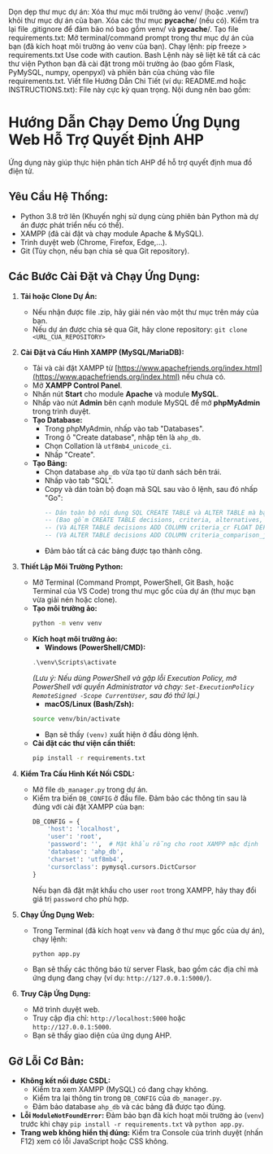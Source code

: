 Dọn dẹp thư mục dự án:
Xóa thư mục môi trường ảo venv/ (hoặc .venv/) khỏi thư mục dự án của bạn.
Xóa các thư mục __pycache__/ (nếu có).
Kiểm tra lại file .gitignore để đảm bảo nó bao gồm venv/ và __pycache__/.
Tạo file requirements.txt:
Mở terminal/command prompt trong thư mục dự án của bạn (đã kích hoạt môi trường ảo venv của bạn).
Chạy lệnh:
pip freeze > requirements.txt
Use code with caution.
Bash
Lệnh này sẽ liệt kê tất cả các thư viện Python bạn đã cài đặt trong môi trường ảo (bao gồm Flask, PyMySQL, numpy, openpyxl) và phiên bản của chúng vào file requirements.txt.
Viết file Hướng Dẫn Chi Tiết (ví dụ: README.md hoặc INSTRUCTIONS.txt):
File này cực kỳ quan trọng. Nội dung nên bao gồm:

# Hướng Dẫn Chạy Demo Ứng Dụng Web Hỗ Trợ Quyết Định AHP

Ứng dụng này giúp thực hiện phân tích AHP để hỗ trợ quyết định mua đồ điện tử.

## Yêu Cầu Hệ Thống:

*   Python 3.8 trở lên (Khuyến nghị sử dụng cùng phiên bản Python mà dự án được phát triển nếu có thể).
*   XAMPP (đã cài đặt và chạy module Apache & MySQL).
*   Trình duyệt web (Chrome, Firefox, Edge,...).
*   Git (Tùy chọn, nếu bạn chia sẻ qua Git repository).

## Các Bước Cài Đặt và Chạy Ứng Dụng:

1.  **Tải hoặc Clone Dự Án:**
    *   Nếu nhận được file .zip, hãy giải nén vào một thư mục trên máy của bạn.
    *   Nếu dự án được chia sẻ qua Git, hãy clone repository: `git clone <URL_CUA_REPOSITORY>`

2.  **Cài Đặt và Cấu Hình XAMPP (MySQL/MariaDB):**
    *   Tải và cài đặt XAMPP từ [https://www.apachefriends.org/index.html](https://www.apachefriends.org/index.html) nếu chưa có.
    *   Mở **XAMPP Control Panel**.
    *   Nhấn nút **Start** cho module **Apache** và module **MySQL**.
    *   Nhấp vào nút **Admin** bên cạnh module MySQL để mở **phpMyAdmin** trong trình duyệt.
    *   **Tạo Database:**
        *   Trong phpMyAdmin, nhấp vào tab "Databases".
        *   Trong ô "Create database", nhập tên là `ahp_db`.
        *   Chọn Collation là `utf8mb4_unicode_ci`.
        *   Nhấp "Create".
    *   **Tạo Bảng:**
        *   Chọn database `ahp_db` vừa tạo từ danh sách bên trái.
        *   Nhấp vào tab "SQL".
        *   Copy và dán toàn bộ đoạn mã SQL sau vào ô lệnh, sau đó nhấp "Go":
            ```sql
            -- Dán toàn bộ nội dung SQL CREATE TABLE và ALTER TABLE mà bạn đã dùng để tạo CSDL vào đây
            -- (Bao gồm CREATE TABLE decisions, criteria, alternatives, alternative_scores)
            -- (Và ALTER TABLE decisions ADD COLUMN criteria_cr FLOAT DEFAULT NULL;)
            -- (Và ALTER TABLE decisions ADD COLUMN criteria_comparison_json TEXT DEFAULT NULL;)
            ```
        *   Đảm bảo tất cả các bảng được tạo thành công.

3.  **Thiết Lập Môi Trường Python:**
    *   Mở Terminal (Command Prompt, PowerShell, Git Bash, hoặc Terminal của VS Code) trong thư mục gốc của dự án (thư mục bạn vừa giải nén hoặc clone).
    *   **Tạo môi trường ảo:**
        ```bash
        python -m venv venv
        ```
    *   **Kích hoạt môi trường ảo:**
        *   **Windows (PowerShell/CMD):**
          ```powershell
          .\venv\Scripts\activate
          ```
          *(Lưu ý: Nếu dùng PowerShell và gặp lỗi Execution Policy, mở PowerShell với quyền Administrator và chạy: `Set-ExecutionPolicy RemoteSigned -Scope CurrentUser`, sau đó thử lại.)*
        *   **macOS/Linux (Bash/Zsh):**
          ```bash
          source venv/bin/activate
          ```
        *   Bạn sẽ thấy `(venv)` xuất hiện ở đầu dòng lệnh.
    *   **Cài đặt các thư viện cần thiết:**
        ```bash
        pip install -r requirements.txt
        ```

4.  **Kiểm Tra Cấu Hình Kết Nối CSDL:**
    *   Mở file `db_manager.py` trong dự án.
    *   Kiểm tra biến `DB_CONFIG` ở đầu file. Đảm bảo các thông tin sau là đúng với cài đặt XAMPP của bạn:
        ```python
        DB_CONFIG = {
            'host': 'localhost',
            'user': 'root',
            'password': '',  # Mật khẩu rỗng cho root XAMPP mặc định
            'database': 'ahp_db',
            'charset': 'utf8mb4',
            'cursorclass': pymysql.cursors.DictCursor
        }
        ```
        Nếu bạn đã đặt mật khẩu cho user `root` trong XAMPP, hãy thay đổi giá trị `password` cho phù hợp.

5.  **Chạy Ứng Dụng Web:**
    *   Trong Terminal (đã kích hoạt `venv` và đang ở thư mục gốc của dự án), chạy lệnh:
        ```bash
        python app.py
        ```
    *   Bạn sẽ thấy các thông báo từ server Flask, bao gồm các địa chỉ mà ứng dụng đang chạy (ví dụ: `http://127.0.0.1:5000/`).

6.  **Truy Cập Ứng Dụng:**
    *   Mở trình duyệt web.
    *   Truy cập địa chỉ: `http://localhost:5000` hoặc `http://127.0.0.1:5000`.
    *   Bạn sẽ thấy giao diện của ứng dụng AHP.

## Gỡ Lỗi Cơ Bản:

*   **Không kết nối được CSDL:**
    *   Kiểm tra xem XAMPP (MySQL) có đang chạy không.
    *   Kiểm tra lại thông tin trong `DB_CONFIG` của `db_manager.py`.
    *   Đảm bảo database `ahp_db` và các bảng đã được tạo đúng.
*   **Lỗi `ModuleNotFoundError`:** Đảm bảo bạn đã kích hoạt môi trường ảo (`venv`) trước khi chạy `pip install -r requirements.txt` và `python app.py`.
*   **Trang web không hiển thị đúng:** Kiểm tra Console của trình duyệt (nhấn F12) xem có lỗi JavaScript hoặc CSS không.

